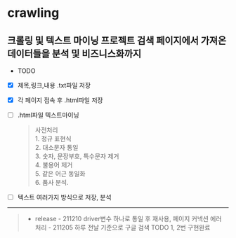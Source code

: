 # crawling

## 크롤링 및 텍스트 마이닝 프로젝트 검색 페이지에서 가져온 데이터들을 분석 및 비즈니스화까지

* TODO

* [x] 제목,링크,내용 .txt파일 저장

* [x] 각 페이지 접속 후 .html파일 저장

* [ ] .html파일 텍스트마이닝
    > 사전처리   
        1. 정규 표현식   
        2. 대소문자 통일   
        3. 숫자, 문장부호, 특수문자 제거   
        4. 불용어 제거   
        5. 같은 어근 동일화   
        6. 품사 분석.    

* [ ] 텍스트 여러가지 방식으로 저장, 분석

***

> * release
    - 211210 driver변수 하나로 통일 후 재사용, 페이지 커넥션 에러 처리
    - 211205 하루 전날 기준으로 구글 검색 TODO 1, 2번 구현완료
